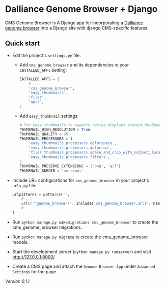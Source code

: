 # Dalliance Genome Browser + Django

CMS Genome Browser is A Django app for incorporating a [Dalliance genome browser](https://github.com/dasmoth/dalliance) into a Django site with django CMS-specific features.

## Quick start

- Edit the project's `settings.py` file.

    - Add `cms_genome_browser` and its dependencies to your `INSTALLED_APPS` setting:

        ```python
        INSTALLED_APPS = (
            # ...
            'cms_genome_browser',
            'easy_thumbnails',
            'filer',
            'mptt',
        )
        ```

    - Add `easy_thumbnail` settings: 

        ```python
        # For easy_thumbnails to support retina displays (recent MacBooks, iOS)
        THUMBNAIL_HIGH_RESOLUTION = True
        THUMBNAIL_QUALITY = 95
        THUMBNAIL_PROCESSORS = (
            'easy_thumbnails.processors.colorspace',
            'easy_thumbnails.processors.autocrop',
            'filer.thumbnail_processors.scale_and_crop_with_subject_location',
            'easy_thumbnails.processors.filters',
        )
        THUMBNAIL_PRESERVE_EXTENSIONS = ('png', 'gif')
        THUMBNAIL_SUBDIR = 'versions'
        ```

- Include URL configurations for `cms_genome_browser` in your project's `urls.py` file:

    ```python
    urlpatterns = patterns('',
        # ...
        url(r'^genome_browser/', include('cms_genome_browser.urls', namespace='cms_genome_browser')),
        # ...
    )
    ```

- Run `python manage.py makemigrations cms_genome_browser` to create the cms_genome_browser migrations.

- Run `python manage.py migrate` to create the cms_genome_browser models.

- Start the development server (`python manage.py runserver`) and visit http://127.0.0.1:8000/

- Create a CMS page and attach the `Genome Browser App` under `Advanced Settings` for the page.

*Version 0.1.1*
